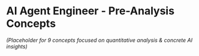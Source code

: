 # AI Agent Engineer - Pre-Analysis Concepts

*(Placeholder for 9 concepts focused on quantitative analysis & concrete AI insights)* 